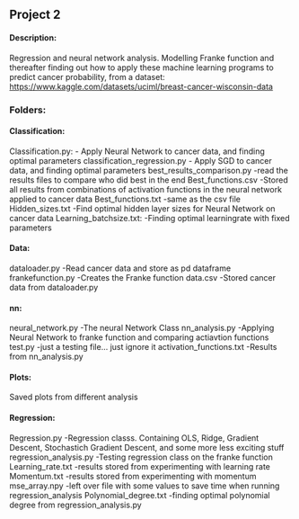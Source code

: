 ## Project 2

#### Description:
Regression and neural network analysis. Modelling Franke function and thereafter finding out how to apply these machine learning programs to predict cancer probability, from a dataset: https://www.kaggle.com/datasets/uciml/breast-cancer-wisconsin-data

### Folders:
#### Classification:
Classification.py:
    - Apply Neural Network to cancer data, and finding optimal parameters
classification_regression.py
    - Apply SGD to cancer data, and finding optimal parameters
best_results_comparison.py
    -read the results files to compare who did best in the end
Best_functions.csv
    -Stored all results from combinations of activation functions in the neural network applied to cancer data
Best_functions.txt
    -same as the csv file
Hidden_sizes.txt
    -Find optimal hidden layer sizes for Neural Network on cancer data
Learning_batchsize.txt:
    -Finding optimal learningrate with fixed parameters

#### Data:
dataloader.py
    -Read cancer data and store as pd dataframe
frankefunction.py
    -Creates the Franke function
data.csv
    -Stored cancer data from dataloader.py

#### nn:
neural_network.py
    -The neural Network Class
nn_analysis.py
    -Applying Neural Network to franke function and comparing actiavtion functions
test.py 
    -just a testing file... just ignore it
activation_functions.txt
    -Results from nn_analysis.py

#### Plots:
Saved plots from different analysis

#### Regression:
Regression.py
    -Regression classs. Containing OLS, Ridge, Gradient Descent, Stochastich Gradient Descent, and some more less exciting stuff
regression_analysis.py
    -Testing regression class on the franke function
Learning_rate.txt
    -results stored from experimenting with learning rate
Momentum.txt
    -results stored from experimenting with momentum
mse_array.npy
    -left over file with some values to save time when running regression_analysis
Polynomial_degree.txt
    -finding optimal polynomial degree from regression_analysis.py

